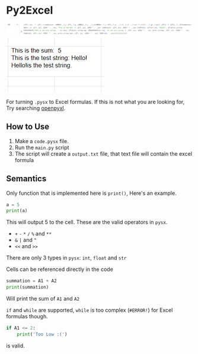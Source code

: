# Py2Excel

![Formula Image](./imgs/img.png)
![Result Image](./imgs/img_1.png)

For turning `.pysx` to Excel formulas.
If this is  not what you are looking for, Try searching [openpyxl](https://pypi.org/project/openpyxl/).

## How to Use
1. Make a `code.pysx` file.
2. Run the `main.py` script
3. The script will create a `output.txt` file, that text file will contain the excel formula

## Semantics
Only function that is implemented here is `print()`, Here's an example.
```python
a = 5
print(a)
```
This will output 5 to the cell.
These are the valid operators in `pysx`.
- `+` `-` `*` `/` `%` and `**`
- `&` `|` and `^`
- `<<` and `>>`

There are only 3 types in `pysx`: `int`, `float` and `str`

Cells can be referenced directly in the code
```python
summation = A1 + A2
print(summation)
```
Will print the sum of `A1` and `A2`

`if` and `while` are supported, `while` is too complex (`#ERROR!`) for Excel formulas though.
```python
if A1 <= 2:
    print('Too Low :(')
```
is valid.
